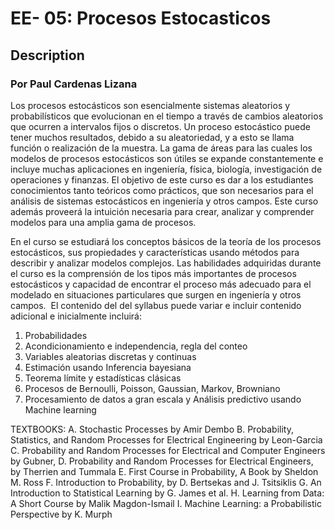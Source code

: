 # EE- 05: Procesos Estocasticos
## Description
### Por Paul Cardenas Lizana
Los procesos estocásticos son esencialmente sistemas aleatorios y probabilísticos que evolucionan en el tiempo a través de cambios aleatorios que ocurren a intervalos fijos o discretos. Un proceso estocástico puede tener muchos resultados, debido a su aleatoriedad, y a esto se llama función o realización de la muestra. La gama de áreas para las cuales los modelos de procesos estocásticos son útiles se expande constantemente e incluye muchas aplicaciones en ingeniería, física, biología, investigación de operaciones y finanzas. El objetivo de este curso es dar a los estudiantes conocimientos tanto teóricos como prácticos, que son necesarios para el análisis de sistemas estocásticos en ingeniería y otros campos. Este curso además proveerá la intuición necesaria para crear, analizar y comprender modelos para una amplia gama de procesos.

En el curso se estudiará los conceptos básicos de la teoría de los procesos estocásticos, sus propiedades y características usando métodos para describir y analizar modelos complejos. Las habilidades adquiridas durante el curso es la comprensión de los tipos más importantes de procesos estocásticos y capacidad de encontrar el proceso más adecuado para el modelado en situaciones particulares que surgen en ingeniería y otros campos. ​ El contenido del del syllabus puede variar e incluir contenido adicional e inicialmente incluirá:

1. Probabilidades 
2. Acondicionamiento e independencia, regla del conteo 
3. Variables aleatorias discretas y continuas 
4. Estimación usando Inferencia bayesiana 
5. Teorema límite y estadísticas clásicas 
6. Procesos de Bernoulli, Poisson, Gaussian, Markov, Browniano 
7. Procesamiento de datos a gran escala y Análisis predictivo usando Machine learning

TEXTBOOKS: 
A. Stochastic Processes by Amir Dembo 
B. Probability, Statistics, and Random Processes for Electrical Engineering by Leon-Garcia 
C. Probability and Random Processes for Electrical and Computer Engineers by Gubner, 
D. Probability and Random Processes for Electrical Engineers, by Therrien and Tummala 
E. First Course in Probability, A Book by Sheldon M. Ross 
F. Introduction to Probability, by D. Bertsekas and J. Tsitsiklis 
G. An Introduction to Statistical Learning by G. James et al. 
H. Learning from Data: A Short Course by Malik Magdon-Ismail 
I. Machine Learning: a Probabilistic Perspective by K. Murph
